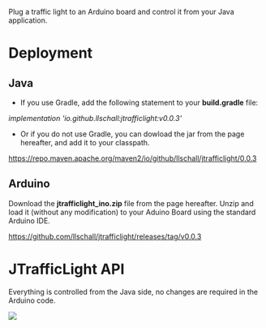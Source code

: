 Plug a traffic light to an Arduino board and control it from your Java application.

# Deployment

## Java

* If you use Gradle, add the following statement to your **build.gradle** file:

_implementation 'io.github.llschall:jtrafficlight:v0.0.3'_

* Or if you do not use Gradle, you can dowload the jar from the page hereafter, and add it to your classpath.
  
https://repo.maven.apache.org/maven2/io/github/llschall/jtrafficlight/0.0.3

## Arduino

Download the **jtrafficlight_ino.zip** file from the page hereafter. Unzip and load it (without any modification) to your Aduino Board using the standard Arduino IDE.

https://github.com/llschall/jtrafficlight/releases/tag/v0.0.3

# JTrafficLight API

Everything is controlled from the Java side, no changes are required in the Arduino code.

![](https://github.com/llschall/jtrafficlight/blob/main/jtrafficlight_512.bmp?raw=true)
